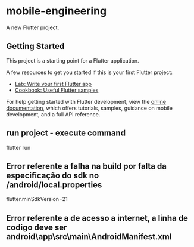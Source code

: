 # mobile-engineering

A new Flutter project.

## Getting Started

This project is a starting point for a Flutter application.

A few resources to get you started if this is your first Flutter project:

- [Lab: Write your first Flutter app](https://docs.flutter.dev/get-started/codelab)
- [Cookbook: Useful Flutter samples](https://docs.flutter.dev/cookbook)

For help getting started with Flutter development, view the
[online documentation](https://docs.flutter.dev/), which offers tutorials,
samples, guidance on mobile development, and a full API reference.

## run project - execute command

flutter run

## Error referente a falha na build por falta da especificação do sdk no /android/local.properties

flutter.minSdkVersion=21

## Error referente a de acesso a internet, a linha de codigo deve ser android\app\src\main\AndroidManifest.xml

<uses-permission android:name="android.permission.INTERNET"/>       
